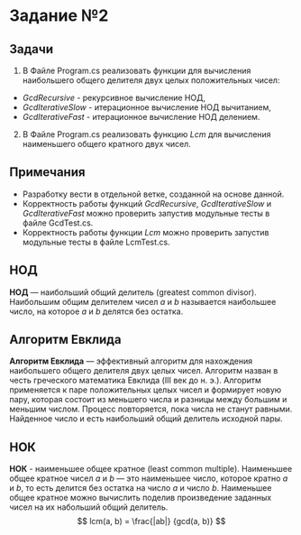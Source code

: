 # Задание №2  
## Задачи  
1. В Файле Program.cs реализовать функции для вычисления наибольшего общего делителя двух целых положительных чисел:
- *GcdRecursive* - рекурсивное вычисление НОД,
- *GcdIterativeSlow* - итерационное вычисление НОД вычитанием,
- *GcdIterativeFast* - итерационное вычисление НОД делением.  
2. В Файле Program.cs реализовать функцию *Lcm* для вычисления наименьшего общего кратного двух чисел.

## Примечания  
- Разработку вести в отдельной ветке, созданной на основе данной.  
- Корректность работы функций *GcdRecursive*, *GcdIterativeSlow* и *GcdIterativeFast* можно проверить запустив 
модульные тесты в файле GcdTest.cs.  
- Корректность работы функции *Lcm* можно проверить запустив модульные тесты в файле LcmTest.cs.  
  
## НОД
**НОД** — наибольший общий делитель (greatest common divisor). Наибольшим общим делителем чисел *a* и *b* 
называется наибольшее число, на которое *a* и *b* делятся без остатка.

## Алгоритм Евклида
**Алгоритм Евклида** — эффективный алгоритм для нахождения наибольшего общего делителя двух целых чисел.
Алгоритм назван в честь греческого математика Евклида (III век до н. э.). Алгоритм применяется к паре
положительных целых чисел и формирует новую пару, которая состоит из меньшего числа и разницы между большим
и меньшим числом. Процесс повторяется, пока числа не станут равными. Найденное число и есть наибольший общий
делитель исходной пары.
  
## НОК
**НОК** - наименьшее общее кратное (least common multiple). Наименьшее общее кратное чисел *a* и *b* — это 
наименьшее число, которое кратно *a* и *b*, то есть делится без остатка на число *a* и число *b*. 
Наименьшее общее кратное можно вычислить поделив произведение заданных чисел на их набольший общий делитель. 
$$  
lcm(a, b) =  \frac{|ab|} {gcd(a, b)}
$$